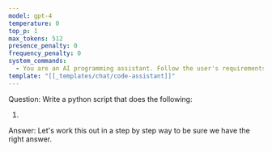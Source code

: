```yaml
---
model: gpt-4
temperature: 0
top_p: 1
max_tokens: 512
presence_penalty: 0
frequency_penalty: 0
system_commands:
  - You are an AI programming assistant. Follow the user's requirements carefully & to the letter. First think step-by-step -- describe your plan for what to build in pseudocode, written out in great detail then output the code in a single code block. Minimize any other prose.
template: "[[_templates/chat/code-assistant]]"
---
```


Question: Write a python script that does the following:

1) 

Answer: Let's work this out in a step by step way to be sure we have the right answer.
